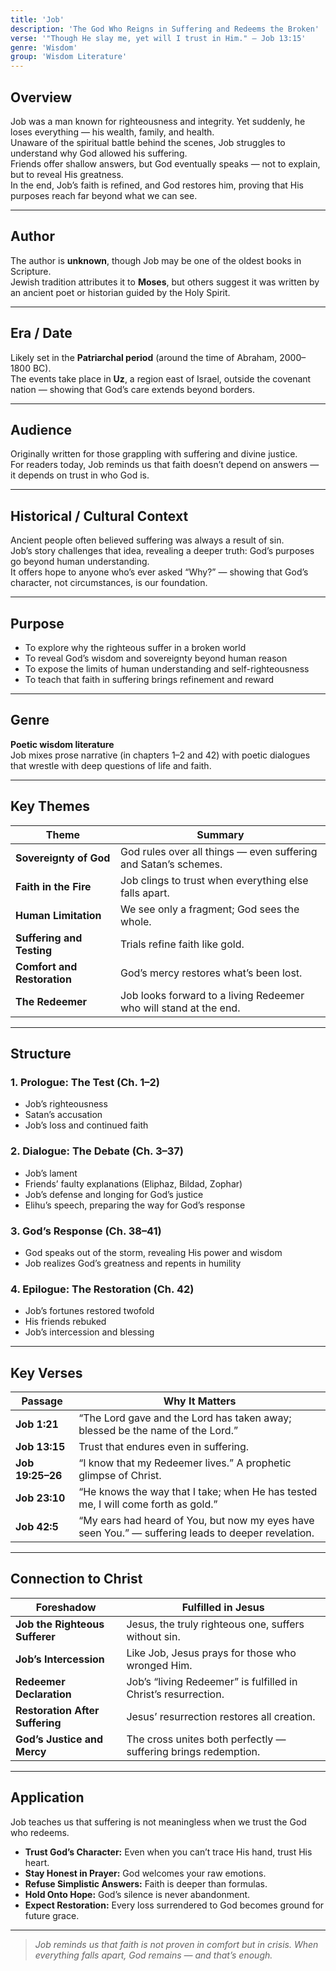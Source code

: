 ```yaml
---
title: 'Job'
description: 'The God Who Reigns in Suffering and Redeems the Broken'
verse: '"Though He slay me, yet will I trust in Him." — Job 13:15'
genre: 'Wisdom'
group: 'Wisdom Literature'
---
```


## Overview  
Job was a man known for righteousness and integrity. Yet suddenly, he loses everything — his wealth, family, and health.  
Unaware of the spiritual battle behind the scenes, Job struggles to understand why God allowed his suffering.  
Friends offer shallow answers, but God eventually speaks — not to explain, but to reveal His greatness.  
In the end, Job’s faith is refined, and God restores him, proving that His purposes reach far beyond what we can see.

---

## Author  
The author is **unknown**, though Job may be one of the oldest books in Scripture.  
Jewish tradition attributes it to **Moses**, but others suggest it was written by an ancient poet or historian guided by the Holy Spirit.

---

## Era / Date  
Likely set in the **Patriarchal period** (around the time of Abraham, 2000–1800 BC).  
The events take place in **Uz**, a region east of Israel, outside the covenant nation — showing that God’s care extends beyond borders.

---

## Audience  
Originally written for those grappling with suffering and divine justice.  
For readers today, Job reminds us that faith doesn’t depend on answers — it depends on trust in who God is.

---

## Historical / Cultural Context  
Ancient people often believed suffering was always a result of sin.  
Job’s story challenges that idea, revealing a deeper truth: God’s purposes go beyond human understanding.  
It offers hope to anyone who’s ever asked “Why?” — showing that God’s character, not circumstances, is our foundation.

---

## Purpose  
- To explore why the righteous suffer in a broken world  
- To reveal God’s wisdom and sovereignty beyond human reason  
- To expose the limits of human understanding and self-righteousness  
- To teach that faith in suffering brings refinement and reward  

---

## Genre  
**Poetic wisdom literature**  
Job mixes prose narrative (in chapters 1–2 and 42) with poetic dialogues that wrestle with deep questions of life and faith.

---

## Key Themes  

| Theme | Summary |
|-------|----------|
| **Sovereignty of God** | God rules over all things — even suffering and Satan’s schemes. |
| **Faith in the Fire** | Job clings to trust when everything else falls apart. |
| **Human Limitation** | We see only a fragment; God sees the whole. |
| **Suffering and Testing** | Trials refine faith like gold. |
| **Comfort and Restoration** | God’s mercy restores what’s been lost. |
| **The Redeemer** | Job looks forward to a living Redeemer who will stand at the end. |

---

## Structure  

### 1. Prologue: The Test (Ch. 1–2)
- Job’s righteousness  
- Satan’s accusation  
- Job’s loss and continued faith  

### 2. Dialogue: The Debate (Ch. 3–37)
- Job’s lament  
- Friends’ faulty explanations (Eliphaz, Bildad, Zophar)  
- Job’s defense and longing for God’s justice  
- Elihu’s speech, preparing the way for God’s response  

### 3. God’s Response (Ch. 38–41)
- God speaks out of the storm, revealing His power and wisdom  
- Job realizes God’s greatness and repents in humility  

### 4. Epilogue: The Restoration (Ch. 42)
- Job’s fortunes restored twofold  
- His friends rebuked  
- Job’s intercession and blessing  

---

## Key Verses  

| Passage | Why It Matters |
|----------|----------------|
| **Job 1:21** | “The Lord gave and the Lord has taken away; blessed be the name of the Lord.” |
| **Job 13:15** | Trust that endures even in suffering. |
| **Job 19:25–26** | “I know that my Redeemer lives.” A prophetic glimpse of Christ. |
| **Job 23:10** | “He knows the way that I take; when He has tested me, I will come forth as gold.” |
| **Job 42:5** | “My ears had heard of You, but now my eyes have seen You.” — suffering leads to deeper revelation. |

---

## Connection to Christ  

| Foreshadow | Fulfilled in Jesus |
|-------------|-------------------|
| **Job the Righteous Sufferer** | Jesus, the truly righteous one, suffers without sin. |
| **Job’s Intercession** | Like Job, Jesus prays for those who wronged Him. |
| **Redeemer Declaration** | Job’s “living Redeemer” is fulfilled in Christ’s resurrection. |
| **Restoration After Suffering** | Jesus’ resurrection restores all creation. |
| **God’s Justice and Mercy** | The cross unites both perfectly — suffering brings redemption. |

---

## Application  
Job teaches us that suffering is not meaningless when we trust the God who redeems.  
- **Trust God’s Character:** Even when you can’t trace His hand, trust His heart.  
- **Stay Honest in Prayer:** God welcomes your raw emotions.  
- **Refuse Simplistic Answers:** Faith is deeper than formulas.  
- **Hold Onto Hope:** God’s silence is never abandonment.  
- **Expect Restoration:** Every loss surrendered to God becomes ground for future grace.  

---

> *Job reminds us that faith is not proven in comfort but in crisis. When everything falls apart, God remains — and that’s enough.*
